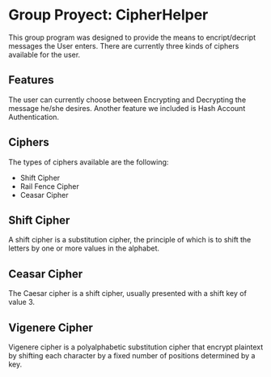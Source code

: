 # Group Proyect: CipherHelper

  This group program was designed to provide the means to encript/decript messages the User enters.  There are currently three kinds of ciphers available for the user.
  
## Features
  The user can currently choose between Encrypting and Decrypting the message he/she desires. Another feature we included is Hash Account Authentication.

## Ciphers
  The types of ciphers available are the following:
  - Shift Cipher
  - Rail Fence Cipher
  - Ceasar Cipher
  
## Shift Cipher
  A shift cipher is a substitution cipher, the principle of which is to shift the letters by one or more values in the alphabet.

## Ceasar Cipher
The Caesar cipher is a shift cipher, usually presented with a shift key of value 3.

## Vigenere Cipher
Vigenere cipher is a polyalphabetic substitution cipher that encrypt plaintext by shifting each character by a fixed number of positions determined by a key.
